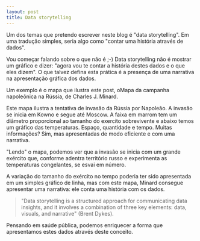 ```yaml
---
layout: post
title: Data storytelling
---
```


Um dos temas que pretendo escrever neste blog é "data storytelling". Em uma tradução simples, seria algo como "contar uma história através de dados".

Vou começar falando sobre o que não é ;-) Data storytelling não é mostrar um gráfico e dizer: "agora vou te contar a história destes dados e o que eles dizem". O que talvez defina esta prática é a presença de uma narrativa na apresentação gráfica dos dados.

Um exemplo é o mapa que ilustra este post, oMapa da campanha napoleônica na Rússia, de Charles J. Minard.

Este mapa ilustra a tentativa de invasão da Rússia por Napoleão. A invasão se inicia em Kowno e segue até Moscow. A faixa em marrom tem um diâmetro proporcional ao tamanho do exercito sobrevivente e abaixo temos um gráfico das temperaturas. Espaço, quantidade e tempo. Muitas informações? Sim, mas apresentadas de modo eficiente e com uma narrativa.

"Lendo" o mapa, podemos ver que a invasão se inicia com um grande exército que, conforme adentra território russo e experimenta as temperaturas congelantes, se esvai em número.

A variação do tamanho do exército no tempo poderia ter sido apresentada em um simples gráfico de linha, mas com este mapa, Minard consegue apresentar uma narrativa: ele conta uma história com os dados.

> "Data storytelling is a structured approach for communicating data insights, and it involves a combination of three key elements: data, visuals, and narrative" (Brent Dykes).

Pensando em saúde pública, podemos enriquecer a forma que apresentamos estes dados através deste conceito.

